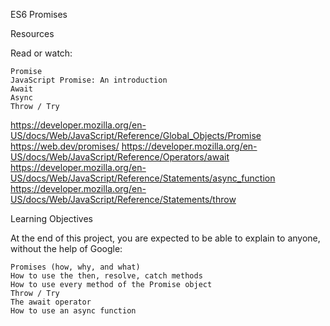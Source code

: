 ES6 Promises

Resources

Read or watch:

    Promise
    JavaScript Promise: An introduction
    Await
    Async
    Throw / Try

https://developer.mozilla.org/en-US/docs/Web/JavaScript/Reference/Global_Objects/Promise
https://web.dev/promises/
https://developer.mozilla.org/en-US/docs/Web/JavaScript/Reference/Operators/await
https://developer.mozilla.org/en-US/docs/Web/JavaScript/Reference/Statements/async_function
https://developer.mozilla.org/en-US/docs/Web/JavaScript/Reference/Statements/throw


Learning Objectives

At the end of this project, you are expected to be able to explain to anyone, without the help of Google:

    Promises (how, why, and what)
    How to use the then, resolve, catch methods
    How to use every method of the Promise object
    Throw / Try
    The await operator
    How to use an async function

